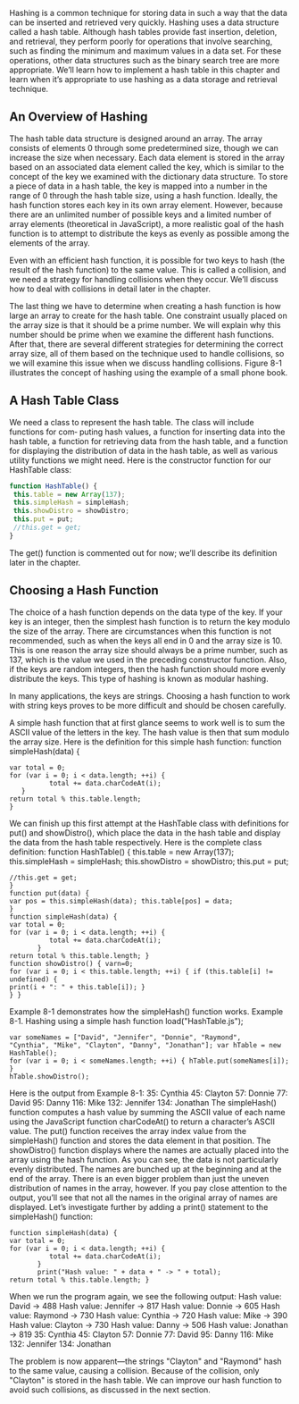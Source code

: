 Hashing is a common technique for storing data in such a way that the data can be inserted and retrieved very quickly. Hashing uses a data structure called a hash table. Although hash tables provide fast insertion, deletion, and retrieval, they perform poorly for operations that involve searching, such as finding the minimum and maximum values in a data set. For these operations, other data structures such as the binary search tree are more appropriate. We’ll learn how to implement a hash table in this chapter and learn when it’s appropriate to use hashing as a data storage and retrieval technique.

## An Overview of Hashing
The hash table data structure is designed around an array. The array consists of elements 0 through some predetermined size, though we can increase the size when necessary. Each data element is stored in the array based on an associated data element called the key, which is similar to the concept of the key we examined with the dictionary data structure. To store a piece of data in a hash table, the key is mapped into a number in the range of 0 through the hash table size, using a hash function.
Ideally, the hash function stores each key in its own array element. However, because there are an unlimited number of possible keys and a limited number of array elements (theoretical in JavaScript), a more realistic goal of the hash function is to attempt to distribute the keys as evenly as possible among the elements of the array.

Even with an efficient hash function, it is possible for two keys to hash (the result of the hash function) to the same value. This is called a collision, and we need a strategy for handling collisions when they occur. We’ll discuss how to deal with collisions in detail later in the chapter.

The last thing we have to determine when creating a hash function is how large an array to create for the hash table. One constraint usually placed on the array size is that it should be a prime number. We will explain why this number should be prime when we
examine the different hash functions. After that, there are several different strategies for determining the correct array size, all of them based on the technique used to handle collisions, so we will examine this issue when we discuss handling collisions. Figure 8-1 illustrates the concept of hashing using the example of a small phone book.

## A Hash Table Class
We need a class to represent the hash table. The class will include functions for com‐ puting hash values, a function for inserting data into the hash table, a function for retrieving data from the hash table, and a function for displaying the distribution of data in the hash table, as well as various utility functions we might need.
Here is the constructor function for our HashTable class:

```javascript
function HashTable() { 
 this.table = new Array(137); 
 this.simpleHash = simpleHash; 
 this.showDistro = showDistro;                 
 this.put = put;
 //this.get = get;
}
```
          
The get() function is commented out for now; we’ll describe its definition later in the chapter.

## Choosing a Hash Function

The choice of a hash function depends on the data type of the key. If your key is an integer, then the simplest hash function is to return the key modulo the size of the array. There are circumstances when this function is not recommended, such as when the keys all end in 0 and the array size is 10. This is one reason the array size should always be a prime number, such as 137, which is the value we used in the preceding constructor
function. Also, if the keys are random integers, then the hash function should more evenly distribute the keys. This type of hashing is known as modular hashing.

In many applications, the keys are strings. Choosing a hash function to work with string keys proves to be more difficult and should be chosen carefully.

A simple hash function that at first glance seems to work well is to sum the ASCII value of the letters in the key. The hash value is then that sum modulo the array size. Here is the definition for this simple hash function:
function simpleHash(data) {
```javascipt
var total = 0;
for (var i = 0; i < data.length; ++i) {
          total += data.charCodeAt(i);
   }
return total % this.table.length; 
}
```
We can finish up this first attempt at the HashTable class with definitions for put() and showDistro(), which place the data in the hash table and display the data from the hash table respectively. Here is the complete class definition:
function HashTable() { this.table = new Array(137); this.simpleHash = simpleHash; this.showDistro = showDistro; this.put = put;
```javascipt
//this.get = get;
}
function put(data) {
var pos = this.simpleHash(data); this.table[pos] = data;
}
function simpleHash(data) {
var total = 0;
for (var i = 0; i < data.length; ++i) {
          total += data.charCodeAt(i);
       }
return total % this.table.length; }
function showDistro() { varn=0;
for (var i = 0; i < this.table.length; ++i) { if (this.table[i] != undefined) {
print(i + ": " + this.table[i]); }
} }
```
Example 8-1 demonstrates how the simpleHash() function works. Example 8-1. Hashing using a simple hash function
load("HashTable.js");
```javascipt
var someNames = ["David", "Jennifer", "Donnie", "Raymond",
"Cynthia", "Mike", "Clayton", "Danny", "Jonathan"]; var hTable = new HashTable();
for (var i = 0; i < someNames.length; ++i) { hTable.put(someNames[i]);
}
hTable.showDistro();
```
Here is the output from Example 8-1:
    35: Cynthia
    45: Clayton
    57: Donnie
    77: David
    95: Danny
    116: Mike
    132: Jennifer
    134: Jonathan
The simpleHash() function computes a hash value by summing the ASCII value of each name using the JavaScript function charCodeAt() to return a character’s ASCII value. The put() function receives the array index value from the simpleHash() function and stores the data element in that position. The showDistro() function displays where the names are actually placed into the array using the hash function. As you can see, the data is not particularly evenly distributed. The names are bunched up at the beginning and at the end of the array.
There is an even bigger problem than just the uneven distribution of names in the array, however. If you pay close attention to the output, you’ll see that not all the names in the original array of names are displayed. Let’s investigate further by adding a print() statement to the simpleHash() function:
```javascipt
function simpleHash(data) {
var total = 0;
for (var i = 0; i < data.length; ++i) {
          total += data.charCodeAt(i);
       }
       print("Hash value: " + data + " -> " + total);
return total % this.table.length; }
```
When we run the program again, we see the following output:
    Hash value: David -> 488
    Hash value: Jennifer -> 817
    Hash value: Donnie -> 605
    Hash value: Raymond -> 730
    Hash value: Cynthia -> 720
    Hash value: Mike -> 390
    Hash value: Clayton -> 730
    Hash value: Danny -> 506
    Hash value: Jonathan -> 819
    35: Cynthia
    45: Clayton
    57: Donnie
    77: David
    95: Danny
    116: Mike
    132: Jennifer
    134: Jonathan
    
The problem is now apparent—the strings "Clayton" and "Raymond" hash to the same value, causing a collision. Because of the collision, only "Clayton" is stored in the hash table. We can improve our hash function to avoid such collisions, as discussed in the next section.
